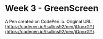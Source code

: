 # Week 3 - GreenScreen

A Pen created on CodePen.io. Original URL: [https://codepen.io/tsullins92/pen/jOqvxGY](https://codepen.io/tsullins92/pen/jOqvxGY).


